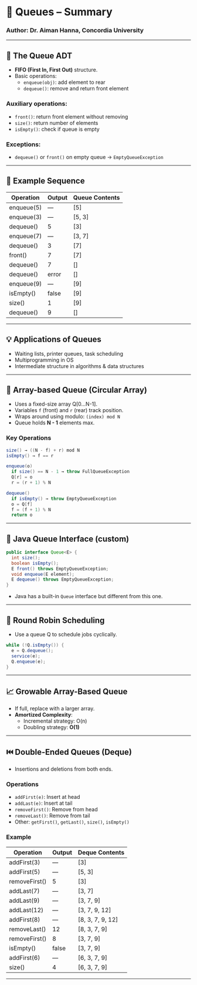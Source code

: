 
# 📘 Queues – Summary

### Author: Dr. Aiman Hanna, Concordia University

---

## 📌 The Queue ADT

- **FIFO (First In, First Out)** structure.
- Basic operations:
  - `enqueue(obj)`: add element to rear
  - `dequeue()`: remove and return front element

### Auxiliary operations:
- `front()`: return front element without removing
- `size()`: return number of elements
- `isEmpty()`: check if queue is empty

### Exceptions:
- `dequeue()` or `front()` on empty queue → `EmptyQueueException`

---

## 🔄 Example Sequence

| Operation         | Output | Queue Contents |
|------------------|--------|----------------|
| enqueue(5)       | —      | [5]            |
| enqueue(3)       | —      | [5, 3]         |
| dequeue()        | 5      | [3]            |
| enqueue(7)       | —      | [3, 7]         |
| dequeue()        | 3      | [7]            |
| front()          | 7      | [7]            |
| dequeue()        | 7      | []             |
| dequeue()        | error  | []             |
| enqueue(9)       | —      | [9]            |
| isEmpty()        | false  | [9]            |
| size()           | 1      | [9]            |
| dequeue()        | 9      | []             |

---

## 💡 Applications of Queues

- Waiting lists, printer queues, task scheduling
- Multiprogramming in OS
- Intermediate structure in algorithms & data structures

---

## 🧮 Array-based Queue (Circular Array)

- Uses a fixed-size array Q[0...N-1].
- Variables `f` (front) and `r` (rear) track position.
- Wraps around using modulo: `(index) mod N`
- Queue holds **N - 1** elements max.

### Key Operations

```java
size() → ((N - f) + r) mod N
isEmpty() → f == r

enqueue(o)
  if size() == N - 1 → throw FullQueueException
  Q[r] = o
  r = (r + 1) % N

dequeue()
  if isEmpty() → throw EmptyQueueException
  o = Q[f]
  f = (f + 1) % N
  return o
```

---

## 🧪 Java Queue Interface (custom)

```java
public interface Queue<E> {
  int size();
  boolean isEmpty();
  E front() throws EmptyQueueException;
  void enqueue(E element);
  E dequeue() throws EmptyQueueException;
}
```

- Java has a built-in `Queue` interface but different from this one.

---

## 🔁 Round Robin Scheduling

- Use a queue Q to schedule jobs cyclically.

```java
while (!Q.isEmpty()) {
  e = Q.dequeue();
  service(e);
  Q.enqueue(e);
}
```

---

## 📈 Growable Array-Based Queue

- If full, replace with a larger array.
- **Amortized Complexity**:
  - Incremental strategy: O(n)
  - Doubling strategy: **O(1)**

---

## ⏮️ Double-Ended Queues (Deque)

- Insertions and deletions from both ends.

### Operations

- `addFirst(e)`: Insert at head
- `addLast(e)`: Insert at tail
- `removeFirst()`: Remove from head
- `removeLast()`: Remove from tail
- Other: `getFirst()`, `getLast()`, `size()`, `isEmpty()`

### Example

| Operation         | Output | Deque Contents       |
|------------------|--------|----------------------|
| addFirst(3)      | —      | [3]                  |
| addFirst(5)      | —      | [5, 3]               |
| removeFirst()    | 5      | [3]                  |
| addLast(7)       | —      | [3, 7]               |
| addLast(9)       | —      | [3, 7, 9]            |
| addLast(12)      | —      | [3, 7, 9, 12]        |
| addFirst(8)      | —      | [8, 3, 7, 9, 12]     |
| removeLast()     | 12     | [8, 3, 7, 9]         |
| removeFirst()    | 8      | [3, 7, 9]            |
| isEmpty()        | false  | [3, 7, 9]            |
| addFirst(6)      | —      | [6, 3, 7, 9]         |
| size()           | 4      | [6, 3, 7, 9]         |

---
